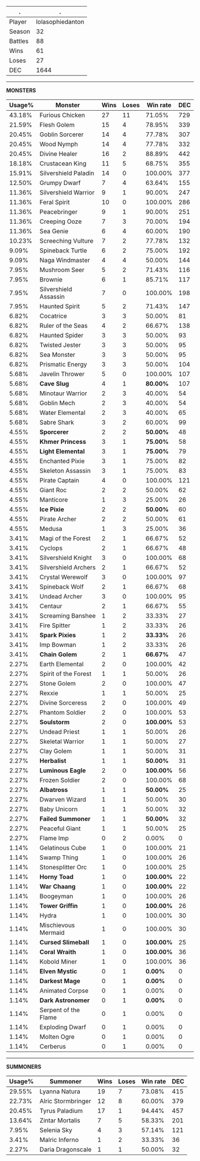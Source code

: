 .|.
|-|-
Player|lolasophiedanton
Season|32
Battles|88
Wins|61
Loses|27
DEC|1644

---
**MONSTERS**

Usage%|Monster|Wins|Loses|Win rate|DEC|
-|-|-|-|-|-|
43.18%|Furious Chicken|27|11|71.05%|729|
21.59%|Flesh Golem|15|4|78.95%|339|
20.45%|Goblin Sorcerer|14|4|77.78%|307|
20.45%|Wood Nymph|14|4|77.78%|332|
20.45%|Divine Healer|16|2|88.89%|442|
18.18%|Crustacean King|11|5|68.75%|355|
15.91%|Silvershield Paladin|14|0|100.00%|377|
12.50%|Grumpy Dwarf|7|4|63.64%|155|
11.36%|Silvershield Warrior|9|1|90.00%|247|
11.36%|Feral Spirit|10|0|100.00%|286|
11.36%|Peacebringer|9|1|90.00%|251|
11.36%|Creeping Ooze|7|3|70.00%|194|
11.36%|Sea Genie|6|4|60.00%|190|
10.23%|Screeching Vulture|7|2|77.78%|132|
9.09%|Spineback Turtle|6|2|75.00%|192|
9.09%|Naga Windmaster|4|4|50.00%|144|
7.95%|Mushroom Seer|5|2|71.43%|116|
7.95%|Brownie|6|1|85.71%|117|
7.95%|Silvershield Assassin|7|0|100.00%|198|
7.95%|Haunted Spirit|5|2|71.43%|147|
6.82%|Cocatrice|3|3|50.00%|81|
6.82%|Ruler of the Seas|4|2|66.67%|138|
6.82%|Haunted Spider|3|3|50.00%|93|
6.82%|Twisted Jester|3|3|50.00%|95|
6.82%|Sea Monster|3|3|50.00%|95|
6.82%|Prismatic Energy|3|3|50.00%|104|
5.68%|Javelin Thrower|5|0|100.00%|107|
5.68%|**Cave Slug**|4|1|**80.00%**|107|
5.68%|Minotaur Warrior|2|3|40.00%|54|
5.68%|Goblin Mech|2|3|40.00%|54|
5.68%|Water Elemental|2|3|40.00%|65|
5.68%|Sabre Shark|3|2|60.00%|99|
4.55%|**Sporcerer**|2|2|**50.00%**|48|
4.55%|**Khmer Princess**|3|1|**75.00%**|58|
4.55%|**Light Elemental**|3|1|**75.00%**|79|
4.55%|Enchanted Pixie|3|1|75.00%|82|
4.55%|Skeleton Assassin|3|1|75.00%|83|
4.55%|Pirate Captain|4|0|100.00%|121|
4.55%|Giant Roc|2|2|50.00%|62|
4.55%|Manticore|1|3|25.00%|26|
4.55%|**Ice Pixie**|2|2|**50.00%**|60|
4.55%|Pirate Archer|2|2|50.00%|61|
4.55%|Medusa|1|3|25.00%|36|
3.41%|Magi of the Forest|2|1|66.67%|52|
3.41%|Cyclops|2|1|66.67%|48|
3.41%|Silvershield Knight|3|0|100.00%|68|
3.41%|Silvershield Archers|2|1|66.67%|52|
3.41%|Crystal Werewolf|3|0|100.00%|97|
3.41%|Spineback Wolf|2|1|66.67%|68|
3.41%|Undead Archer|3|0|100.00%|95|
3.41%|Centaur|2|1|66.67%|55|
3.41%|Screaming Banshee|1|2|33.33%|27|
3.41%|Fire Spitter|1|2|33.33%|26|
3.41%|**Spark Pixies**|1|2|**33.33%**|26|
3.41%|Imp Bowman|1|2|33.33%|26|
3.41%|**Chain Golem**|2|1|**66.67%**|47|
2.27%|Earth Elemental|2|0|100.00%|42|
2.27%|Spirit of the Forest|1|1|50.00%|26|
2.27%|Stone Golem|2|0|100.00%|47|
2.27%|Rexxie|1|1|50.00%|25|
2.27%|Divine Sorceress|2|0|100.00%|49|
2.27%|Phantom Soldier|2|0|100.00%|53|
2.27%|**Soulstorm**|2|0|**100.00%**|53|
2.27%|Undead Priest|1|1|50.00%|26|
2.27%|Skeletal Warrior|1|1|50.00%|27|
2.27%|Clay Golem|1|1|50.00%|31|
2.27%|**Herbalist**|1|1|**50.00%**|31|
2.27%|**Luminous Eagle**|2|0|**100.00%**|56|
2.27%|Frozen Soldier|2|0|100.00%|68|
2.27%|**Albatross**|1|1|**50.00%**|25|
2.27%|Dwarven Wizard|1|1|50.00%|30|
2.27%|Baby Unicorn|1|1|50.00%|32|
2.27%|**Failed Summoner**|1|1|**50.00%**|32|
2.27%|Peaceful Giant|1|1|50.00%|25|
2.27%|Flame Imp|0|2|0.00%|0|
1.14%|Gelatinous Cube|1|0|100.00%|21|
1.14%|Swamp Thing|1|0|100.00%|26|
1.14%|Stonesplitter Orc|1|0|100.00%|25|
1.14%|**Horny Toad**|1|0|**100.00%**|22|
1.14%|**War Chaang**|1|0|**100.00%**|22|
1.14%|Boogeyman|1|0|100.00%|26|
1.14%|**Tower Griffin**|1|0|**100.00%**|26|
1.14%|Hydra|1|0|100.00%|30|
1.14%|Mischievous Mermaid|1|0|100.00%|30|
1.14%|**Cursed Slimeball**|1|0|**100.00%**|25|
1.14%|**Coral Wraith**|1|0|**100.00%**|36|
1.14%|Kobold Miner|1|0|100.00%|36|
1.14%|**Elven Mystic**|0|1|**0.00%**|0|
1.14%|**Darkest Mage**|0|1|**0.00%**|0|
1.14%|Animated Corpse|0|1|0.00%|0|
1.14%|**Dark Astronomer**|0|1|**0.00%**|0|
1.14%|Serpent of the Flame|0|1|0.00%|0|
1.14%|Exploding Dwarf|0|1|0.00%|0|
1.14%|Molten Ogre|0|1|0.00%|0|
1.14%|Cerberus|0|1|0.00%|0|

---
**SUMMONERS**

Usage%|Summoner|Wins|Loses|Win rate|DEC|
-|-|-|-|-|-|
29.55%|Lyanna Natura|19|7|73.08%|415|
22.73%|Alric Stormbringer|12|8|60.00%|379|
20.45%|Tyrus Paladium|17|1|94.44%|457|
13.64%|Zintar Mortalis|7|5|58.33%|201|
7.95%|Selenia Sky|4|3|57.14%|121|
3.41%|Malric Inferno|1|2|33.33%|36|
2.27%|Daria Dragonscale|1|1|50.00%|32|
